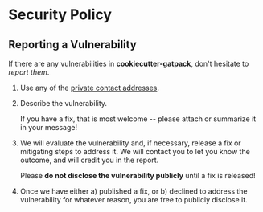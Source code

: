 # Security Policy

## Reporting a Vulnerability

If there are any vulnerabilities in **cookiecutter-gatpack**, don't hesitate to _report them_.

1. Use any of the [private contact addresses](https://github.com/GatlenCulp/cookiecutter-gatpack#support).

1. Describe the vulnerability.

   If you have a fix, that is most welcome -- please attach or summarize it in your message!

1. We will evaluate the vulnerability and, if necessary, release a fix or mitigating steps to address it. We will contact you to let you know the outcome, and will credit you in the report.

   Please **do not disclose the vulnerability publicly** until a fix is released!

1. Once we have either a) published a fix, or b) declined to address the vulnerability for whatever reason, you are free to publicly disclose it.
